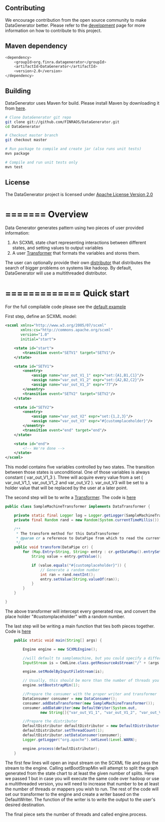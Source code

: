 Contributing
------------
We encourage contribution from the open source community to make DataGenerator better. Please refer to the [development](http://finraos.github.io/DataGenerator/index.html#get_involved) page for more information on how to contribute to this project.

Maven dependency
-----------------

```sh
<dependency>
    <groupId>org.finra.datagenerator</groupId>
    <artifactId>DataGenerator</artifactId>
    <version>2.0</version>
</dependency>
```

Building
------------
DataGenerator uses Maven for build. Please install Maven by downloading it from [here](http://maven.apache.org/download.cgi).

```sh
# Clone DataGenerator git repo
git clone git://github.com/FINRAOS/DataGenerator.git
cd DataGenerator

# Checkout master branch
git checkout master

# Run package to compile and create jar (also runs unit tests)
mvn package

# Compile and run unit tests only
mvn test
```


License
------------------------------------
The DataGenerator project is licensed under [Apache License Version 2.0](http://www.apache.org/licenses/LICENSE-2.0)


=======
Overview
=============

Data Generator generates pattern using two pieces of user provided information:

1. An SCXML state chart representing interactions between different states, and setting values to output variables
2. A user [Transformer](http://finraos.github.io/DataGenerator/apis/v2.0/org/finra/datagenerator/consumer/DataTransformer.html) that formats the variables and stores them.

The user can optionally provide their own [distributor](http://finraos.github.io/DataGenerator/apis/v2.0/org/finra/datagenerator/distributor/SearchDistributor.html) that distributes the search of bigger problems on systems like hadoop. By default, DataGenerator will use a multithreaded distributor.

=============
Quick start
=============

For the full compilable code please see the [default example](https://github.com/FINRAOS/DataGenerator/blob/master/dg-example-default/)

First step, define an SCXML model:
```xml
<scxml xmlns="http://www.w3.org/2005/07/scxml"
       xmlns:cs="http://commons.apache.org/scxml"
       version="1.0"
       initial="start">

    <state id="start">
        <transition event="SETV1" target="SETV1"/>
    </state>

    <state id="SETV1">
        <onentry>
            <assign name="var_out_V1_1" expr="set:{A1,B1,C1}"/>
            <assign name="var_out_V1_2" expr="set:{A2,B2,C2}"/>
            <assign name="var_out_V1_3" expr="77"/>
        </onentry>
        <transition event="SETV2" target="SETV2"/>
    </state>

    <state id="SETV2">
        <onentry>
            <assign name="var_out_V2" expr="set:{1,2,3}"/>
            <assign name="var_out_V3" expr="#{customplaceholder}"/>
        </onentry>
        <transition event="end" target="end"/>
    </state>

    <state id="end">
        <!-- We're done -->
    </state>
</scxml>
```

This model contains five variables controlled by two states. The transition between those states is unconditional. One of those variables is always constant ( var_out_V1_3 ). Three will acquire every value from a set ( var_out_V1_1, var_out_V1_2 and var_out_V2 ). var_out_V3 will be set to a holder value that will be replaced by the user at a later point.

The second step will be to write a [Transformer](http://finraos.github.io/DataGenerator/apis/v2.0/org/finra/datagenerator/consumer/DataTransformer.html). The code is [here](https://github.com/FINRAOS/DataGenerator/blob/master/dg-example-default/src/main/java/org/finra/datagenerator/samples/transformer/SampleMachineTransformer.java)

```java
public class SampleMachineTransformer implements DataTransformer {

    private static final Logger log = Logger.getLogger(SampleMachineTransformer.class);
    private final Random rand = new Random(System.currentTimeMillis());

    /**
     * The transform method for this DataTransformer
     * @param cr a reference to DataPipe from which to read the current map
     */
    public void transform(DataPipe cr) {
        for (Map.Entry<String, String> entry : cr.getDataMap().entrySet()) {
            String value = entry.getValue();

            if (value.equals("#{customplaceholder}")) {
                // Generate a random number
                int ran = rand.nextInt();
                entry.setValue(String.valueOf(ran));
            }
        }
    }

}
```
The above transformer will intercept every generated row, and convert the place holder "#customplaceholder" with a random number.

The last step will be writing a main function that ties both pieces together. Code is [here](https://github.com/FINRAOS/DataGenerator/blob/master/dg-example-default/src/main/java/org/finra/datagenerator/samples/CmdLine.java)
```java
    public static void main(String[] args) {

        Engine engine = new SCXMLEngine();

        //will default to samplemachine, but you could specify a different file if you choose to
        InputStream is = CmdLine.class.getResourceAsStream("/" + (args.length == 0 ? "samplemachine" : args[0]) + ".xml");

        engine.setModelByInputFileStream(is);

        // Usually, this should be more than the number of threads you intend to run
        engine.setBootstrapMin(1);

        //Prepare the consumer with the proper writer and transformer
        DataConsumer consumer = new DataConsumer();
        consumer.addDataTransformer(new SampleMachineTransformer());
        consumer.addDataWriter(new DefaultWriter(System.out,
                new String[]{"var_out_V1_1", "var_out_V1_2", "var_out_V1_3", "var_out_V2", "var_out_V3"}));

        //Prepare the distributor
        DefaultDistributor defaultDistributor = new DefaultDistributor();
        defaultDistributor.setThreadCount(1);
        defaultDistributor.setDataConsumer(consumer);
        Logger.getLogger("org.apache").setLevel(Level.WARN);

        engine.process(defaultDistributor);
    }
```
The first few lines will open an input stream on the SCXML file and pass the stream to the engine. Calling setBootStrapMin will attempt to split the graph generated from the state chart to at least the given number of splits. Here we passed 1 but in case you will execute the same code over hadoop or use a multithreaded version, you will need to increase that number to be at least the number of threads or mappers you wish to run. The rest of the code will set our transformer to the engine and create a writer based on the DefaultWriter. The function of the writer is to write the output to the user's desired destination.

The final piece sets the number of threads and called engine.process.
